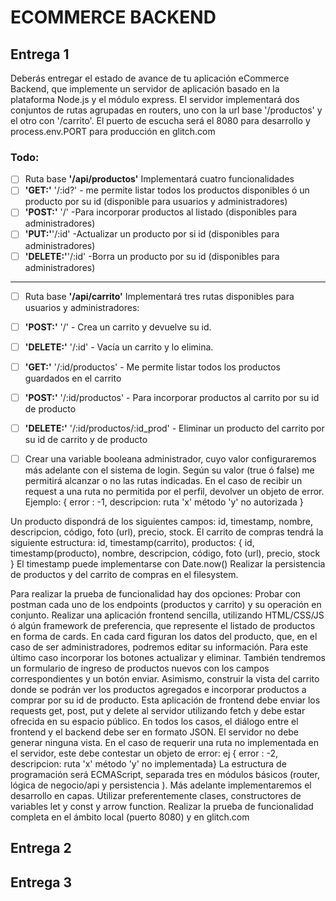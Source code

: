 # ECOMMERCE BACKEND
## Entrega 1 
Deberás entregar el estado de avance de tu aplicación eCommerce Backend, que implemente un servidor de aplicación basado en la plataforma Node.js y el módulo express. El servidor implementará dos conjuntos de rutas agrupadas en routers, uno con la url base '/productos' y el otro con '/carrito'. El puerto de escucha será el 8080 para desarrollo y process.env.PORT para producción en glitch.com
### Todo:

- [ ] Ruta base **'/api/productos'** Implementará cuatro funcionalidades 
- [ ] **'GET:'** '/:id?' - me permite listar todos los productos disponibles ó un producto por su id (disponible para usuarios y administradores) 
- [ ] **'POST:'** '/' -Para incorporar productos al listado (disponibles para administradores) 
- [ ] **'PUT:'**'/:id' -Actualizar un producto por si id (disponibles para administradores) 
- [ ] **'DELETE:'**'/:id' -Borra un producto por su id (disponibles para administradores) 

---

- [ ] Ruta base **'/api/carrito'** Implementará tres rutas disponibles para usuarios y administradores: 

- [ ] **'POST:'** '/' - Crea un carrito y devuelve su id.
- [ ] **'DELETE:'** '/:id' - Vacía un carrito y lo elimina.
- [ ] **'GET:'** '/:id/productos' - Me permite listar todos los productos guardados en el carrito
- [ ] **'POST:'** '/:id/productos' - Para incorporar productos al carrito por su id de producto
- [ ] **'DELETE:'** '/:id/productos/:id_prod' - Eliminar un producto del carrito por su id de carrito y de producto

- [ ] Crear una variable booleana administrador, cuyo valor configuraremos más adelante con el sistema de login. Según su valor (true ó false) me permitirá alcanzar o no las rutas indicadas. En el caso de recibir un request a una ruta no permitida por el perfil, devolver un objeto de error. Ejemplo: { error : -1, descripcion: ruta 'x' método 'y' no autorizada }

Un producto dispondrá de los siguientes campos:  id, timestamp, nombre, descripcion, código, foto (url), precio, stock.
El carrito de compras tendrá la siguiente estructura: 
id, timestamp(carrito), productos: { id, timestamp(producto), nombre, descripcion, código, foto (url), precio, stock }
El timestamp puede implementarse con Date.now()
Realizar la persistencia de productos y del carrito de compras en el filesystem.

Para realizar la prueba de funcionalidad hay dos opciones:
Probar con postman cada uno de los endpoints (productos y carrito) y su operación en conjunto.
Realizar una aplicación frontend sencilla, utilizando HTML/CSS/JS ó algún framework de preferencia, que represente el listado de productos en forma de cards. En cada card figuran los datos del producto, que, en el caso de ser administradores, podremos editar su información. Para este último caso incorporar los botones actualizar y eliminar. También tendremos un formulario de ingreso de productos nuevos con los campos correspondientes y un botón enviar. Asimismo, construir la vista del carrito donde se podrán ver los productos agregados e incorporar productos a comprar por su id de producto. Esta aplicación de frontend debe enviar los requests get, post, put y delete al servidor utilizando fetch y debe estar ofrecida en su espacio público.
En todos los casos, el diálogo entre el frontend y el backend debe ser en formato JSON. El servidor no debe generar ninguna vista.
En el caso de requerir una ruta no implementada en el servidor, este debe contestar un objeto de error: ej { error : -2, descripcion: ruta 'x' método 'y' no implementada}
La estructura de programación será ECMAScript, separada tres en módulos básicos (router, lógica de negocio/api y persistencia ). Más adelante implementaremos el desarrollo en capas. Utilizar preferentemente clases, constructores de variables let y const y arrow function.
Realizar la prueba de funcionalidad completa en el ámbito local (puerto 8080) y en glitch.com

## Entrega 2

## Entrega 3 